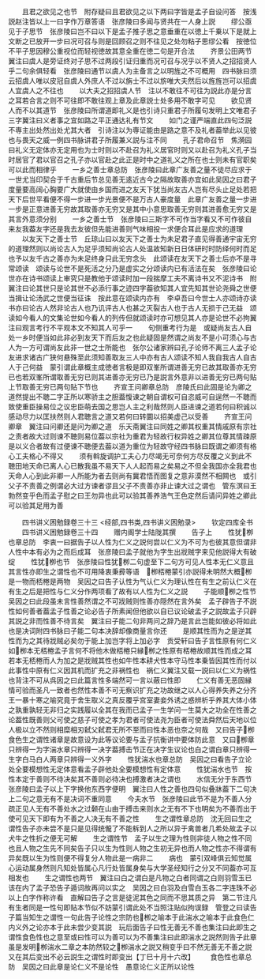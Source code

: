 <!-- { "loadSidebar": true } -->
　　且君之欲见之也节　附存疑曰且君欲见之以下两曰字皆是孟子自设问答　按浅説赵注皆以上一曰字作万章答语　张彦陵曰多闻与贤共在一人身上説
　　缪公亟见于子思节　张彦陵曰岂不曰以下是孟子推子思之意垂重在以徳上千乗以下是就上文断之已放开一步曰况可召与则是回顾召之则不往见之处勿粘子思缪公看　按徳位不平子思因穆公重视位而轻视徳故其意全重在徳二句是开合法
　　齐景公田两节　翼注曰虞人是旁证终对子思不过两段引证归重而况可召与况乎以不贤人之招招贤人乎二句余俱轻看　张彦陵曰通节以虞人为主备言之以明旌之不可概用　四书脉曰须云招虞人唯以皮冠自虞人外庶人不过以旃士不过以旂唯大夫然后以旌旌岂可以招虞人宜虞人之不往也
　　以大夫之招招虞人节　注以不敢往不可往为説此亦是分言之耳若合言之则不可往即不敢往观上章及此章説士处多用不敢字可见
　　欲见贤人而不以其道节　张彦陵曰所谓道即礼义是也引诗只重君子所履句发明上文唯君子三字翼注曰义者事之宜如路之平正通达礼有节文
　　如门之谨严端直此四句泛説不専主出处然出处尤其大者　引诗注以为専证能由是路之意不及礼者葢举此以见彼也与畏天之威一例四书脉讲君子所履兼义説与注不同
　　孔子君命召节　焦漪园曰礼义无定体亦无定用也为士时则以不赴召为礼义居官时则又以赴召为礼义孔子当时居官了君以官召之孔子亦以官赴之此正是时中之道礼义之所在也士则未有官职矣可以此而相律乎
　　一乡之善士章总防　张彦陵曰此章广友善之量不徒尽应求于一世尤当印契合于千古重后节总见善无逺近古今之隔故取善亦宜如此吴因之曰君子度量要高阔心胸要广大就使由乡国而进之友天下犹当尚友古人岂有尽头止足处若把天下后世平看便不得一步进一步光景便不是万古人豪度量　此章广友善之量一步进一步是正意进善无穷故其取善亦无穷又是其中小意思取善无穷则其进善愈无穷又是其言外意须分别
　　一乡之善士节　张彦陵曰三斯字不可作当字看又不可作彼自来友我葢友字还是我去友彼但先能进善则气味相投一求便合耳此是应求的道理
　　以友天下之善士节　丘琼山曰以友天下之善士为未足君子直见得善通宇宙无穷的道理然则以尚论古人为足乎须知尚论古人处温故知新日日体研时时防绎何时而足也予以友千古之善亦为未足终身只此无穷念头　此颂读在友天下之善士后亦不是寻常颂读　颂读与论世不是死活之分乃是虚实之分颂读内已有活法在矣　张彦陵曰论世亦在诗书颂读上审究只是教他于颂读时加一段揣摩工夫不离诗书又不泥诗书　附翼注曰论其世只是论其世不必添行事之迹四字葢欲知其人宜先知其世论尧舜之世便当揖让论汤武之世便当征诛　按此意在颂读内亦有　李卓吾曰今世士人亦颂诗亦读书亦曰论古人然非论古人也乃讥评古人也甚之灭裂古人也于古人无损于己无益　颂读如今看人的文集论世如今看人的列传但就颂读时亦可想见其人亦是论世不必拘翼注曰观言考行不平观本文不知其人可乎一
　　句侧重考行为是　或疑尚友古人自处一乡时便当如此非必到友天下而后友之也此疑固是然谓之尚友不是小可须心与古人为一方可谓尚友此非一世之士所能也　张尔公诸家辨曰孔子论师不离三人孟子论友进求诸古广狭何悬殊至此须知善取友三人中亦有古人颂读不知人我自我古人自古人于己何益　蒙引谓此章概主成徳者言极是即双峯所谓进善无穷已故其取善亦无穷已也若双峯所谓取善无穷已则其进善亦无穷已乃是説言外意非以进善无穷已两句贴上节取善无穷已两句贴下节也
　　齐宣王问卿章总防　彦陵氏曰此固是论为卿之道然提出不聴二字正所以寒骄主之胆葢愎谏之朝自谓权可自恣威可自逞然一不聴而致使重臣操易位之议忠臣萌去国之思岂人主之利哉然则人臣进谏之道若何曰积诚以感动尽力以匡扶然则人君聴言之道又若何曰转圜以招美虚己以受善
　　齐宣王问卿章　翼注曰问卿还是问为卿之道　乐天斋翼注曰同姓之卿其权重其情戚原有宗社之责者故大过则谏不聴则易位葢以宗社为重君为轻故行权异姓之卿其位尊其情疎原是以义合者故有过便谏不聴便去葢以道为重位为轻故守经四书脉曰既谓之卿须有格心工夫格心不得又
　　须有斡旋调护工夫心力尽竭无可奈何方尽反覆之义到此不聴田地天命已离人心已散我虽不易天下人人起而易之矣易之不但全我国亦全我君也天命人心到此非卿一人所能为者去则尚有冀君悟而图复之意非漠然不相闗也　或引父子不责善之例谓必大过方谏者谬且父子不责善亦非止谏大过之谓也　管东溟曰王勃然变乎色而孟子慰之曰王勿异也此可以验其善养浩气王色定然后请问异姓之卿此可以验其足用为善











　　四书讲义困勉録卷三十三
<经部,四书类,四书讲义困勉录>
　　钦定四库全书
　　四书讲义困勉録卷三十四
　　赠内阁学士陆陇其撰
　　告子上
　　性犹栁也章总防　李衷一曰据告子以人性为仁义之説何尝以仁义为不可为也彼其意但谓非人性中本有必为之而后成耳　张彦陵曰孟子就他为字生出戕贼字来见他説得大有破绽
　　性犹栁也节　张彦陵曰性犹栁二句虚至下二句方可见人性本无仁义意且其言性亦即生之谓性也不可用降衷秉彛等语　栁桮棬蒙引亦説得未明然大概栁是一物而桮棬是两物　吴因之曰告子认性为气认仁义为理认性在有生之前认仁义在有生之后是把性与仁义分作两项看了故有以人性为仁义之説
　　子能顺栁之性节　吴因之曰此段虽未言性善然谓之不可戕贼则性善亦隠然在言外矣　孟子辟告子不説性如何善者葢孟子性善之论必告子所素闻但他欲以自已议论破孟子之説故孟子只辟其説之非而性善不待言矣　翼注曰子能二句非两问之辞乃是言此岂能如彼必将如此也是决词附四书脉曰子能二句本决辞却像商量言你还
　　是顺其性而为之是逆其性而为之其待戕贼必矣勿于能上加岂字将上加必字　贡受轩曰告子言性原有何仁义如栁本无桮棬孟子言何不将他木做桮棬只縁栁之性原有桮棬故顺其性而成之耳若本无桮棬而人为加之是戕贼其性也如牛性本耕犬性本守马性本乗皆因其性而付以此事性中原有仁义因其机而扩充之非祸性也　祸仁义翼注又载一説曰以仁义为祸性也背注不可从呉因之曰此篇言性多端然可一言以蔽曰性即
　　仁义有善无恶固縁情可验而圣凡一致者也然性本善不可无察识扩充之功故继之以人心得养失养之分齐王一暴十寒之喻究竟于舍生取义之真反覆乎宫室妻妾外诱之惑辨析乎养其大体小体之孰重孰轻无非归之实践履以全其在我而已孟子一生学问一生莫大之功全在性善之论葢性既善则父可使之慈子可使之孝为君者可使法尧为臣者可使法舜然后天地以位人极以立不然则相糜相刃弑父弑君无所不至而曰性本恶也奈之何哉　又曰告子栁食色生之谓性诸章是故意设为此等议论要与孟子抗衡讲中要体防此意　又曰栁章只辨得一为字湍水章只辨得一决字葢搏击节正在决字生议论也白之谓白章只辨得一生字白马白人两章只辨得一义外字
　　性犹湍水也章总防　吴因之曰看告子立论处全要模想性无定体意看孟子辟他处全要模想性有定体意
　　性犹湍水也节　按性本定于善则不待决矣其不善则必待决也搏激者决之谓也
　　水信无分于东西节　张彦陵曰孟子以上下字换他东西字便明　翼注曰人性之善也四句似叠牀葢下二句决上二句之意无有不是决词不重同意
　　今夫水节　张彦陵曰此节不是为不善人分疏正见人无有不善处水之过颡在山由于搏击来则水之无有不下也明矣为不善而出于使可见天下即有为不善之人决无有不善之性
　　生之谓性章总防　沈无回曰生之谓性告子亦未尝不是只是见得统儱了不能柝到人之所以异于禽兽者几希处故孟子以犬牛之性折之便无可解
　　生之谓性节　孟子以生之理为性则非徒人物之性不同也且人物之生先不同矣告子只以生为性则人物之生初无异也而人物之性亦不得谓有异矣既以生为性则便不得复分人物此是一病非二
　　病也　蒙引双峰俱云知觉属心运动属身然则凡知处皆属心凡行处皆属身矣与大学圣经知行之分又不同葢亦可互相发也
　　生之谓性也两节　翼注曰白之谓白是凡物之白者同谓之白则羽雪玉已该在内了孟子恐告子遁词故再问以实之　吴因之曰白羽及白雪白玉各二字连珠不必以上白字作称许看　直解曰告子之言是徒泥其色之同而不思其质之异　第二节注凡有生者同是一性句即贴本节似不妨蒙引谓此处不当照注贴似拘误録　管登之曰读告子篇当知生之谓性一句此告子论性之宗防也栁之喻本于此湍水之喻本于此食色仁内义外之论亦本于此未尝少变其説　玩后面告子曰性无善无不善也集注曰此即生之谓性食色性也之意至或曰性可以为善可以为不善集注曰此即湍水之説然则告子此章虽是发明栁湍水二章之本防然较之栁湍水之説又稍变乎曰不然无善无不善之説又在其后变出不必云説生之谓性时即变出【丁巳十月十六改】
　　食色性也章总防　吴因之曰此章是论仁义不是论性　愚意论仁义正所以论性
